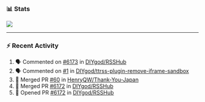 ### :bar_chart: Stats

<a href="#">
  <img align="center" src="https://github-readme-stats.vercel.app/api?username=henryqw&count_private=true&show_icons=true" />
</a>
<!-- <a href="#">
  <img align="center" src="https://github-readme-stats-git-master.henryqw.vercel.app/api/top-langs/?username=HenryQW&layout=compact" />
</a> -->

---

### :zap: Recent Activity

<!--START_SECTION:activity-->

1. 🗣 Commented on [#6173](https://github.com/DIYgod/RSSHub/issues/6173) in [DIYgod/RSSHub](https://github.com/DIYgod/RSSHub)
2. 🗣 Commented on [#1](https://github.com/DIYgod/ttrss-plugin-remove-iframe-sandbox/issues/1) in [DIYgod/ttrss-plugin-remove-iframe-sandbox](https://github.com/DIYgod/ttrss-plugin-remove-iframe-sandbox)
3. 🎉 Merged PR [#60](https://github.com/HenryQW/Thank-You-Japan/pull/60) in [HenryQW/Thank-You-Japan](https://github.com/HenryQW/Thank-You-Japan)
4. 🎉 Merged PR [#6172](https://github.com/DIYgod/RSSHub/pull/6172) in [DIYgod/RSSHub](https://github.com/DIYgod/RSSHub)
5. 💪 Opened PR [#6172](https://github.com/DIYgod/RSSHub/pull/6172) in [DIYgod/RSSHub](https://github.com/DIYgod/RSSHub)
<!--END_SECTION:activity-->
